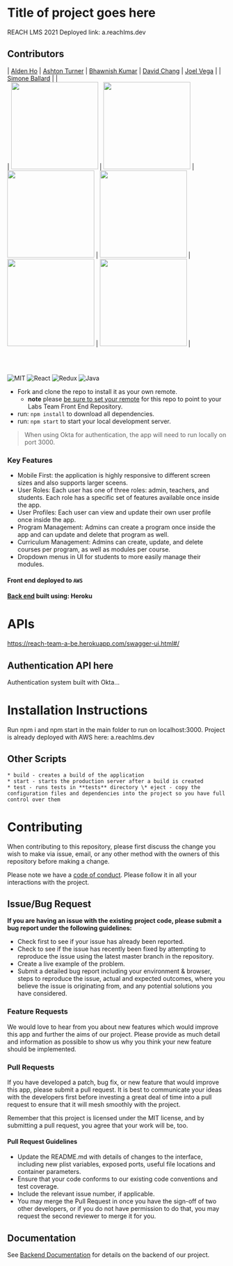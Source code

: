 # Title of project goes here

REACH LMS 2021
Deployed link: a.reachlms.dev

## Contributors

| [Alden Ho](https://github.com/aldenho52) | [Ashton Turner](https://github.com/ashtoturn) | [Bhawnish Kumar](https://github.com/mrbhawnish) | [David Chang](https://github.com/dav1dchang) | [Joel Vega](https://github.com/JoelVega97) |
| [Simone Ballard](https://github.com/simonesquad) |
|  
| [<img src="https://avatars.githubusercontent.com/u/69052933?s=460&u=a59bb1fd41bac4f91b8460f06ec34592fece103e&v=4" width = "200" />](https://github.com/aldenho52) | [<img src="https://avatars.githubusercontent.com/u/47793349?s=400&u=42e3944e42e56779451351208ff7eb4fffb27ba7&v=4" width = "200" />](https://github.com/ashtoturn) | [<img src="https://avatars.githubusercontent.com/u/55416868?s=400&u=a8a7d1cc124b68e9c38dd4b9bc39cc42e31a9572&v=4" width = "200" />](https://github.com/mrbhawnish) | [<img src="https://avatars.githubusercontent.com/u/70392706?s=400&u=2e5a31261597a86c31eba71d4546912a16e236f3&v=4" width = "200" />](https://github.com/dav1dchang) | [<img src="https://avatars.githubusercontent.com/u/67379632?s=400&u=3f34b76d111fb330e93fbb0133cb200addc326cf&v=4" width = "200" />](https://github.com/JoelVega97) | [<img src="https://avatars.githubusercontent.com/u/50623822?s=400&u=ba6af6a7e826fa735e142f23a76c947ffed3e55f&v=4" width = "200" />](https://github.com/simonesquad) |

<br>
<br>

![MIT](https://img.shields.io/packagist/l/doctrine/orm.svg)
![React](https://img.shields.io/badge/react-v16.7.0--alpha.2-blue.svg)
![Redux](https://img.shields.io/badge/react-redux-brightgreen)
![Java](https://img.shields.io/badge/java-spring-red)

- Fork and clone the repo to install it as your own remote.
  - **note** please [be sure to set your remote](https://help.github.jp/enterprise/2.11/user/articles/changing-a-remote-s-url/) for this repo to point to your Labs Team Front End Repository.
- run: `npm install` to download all dependencies.
- run: `npm start` to start your local development server.

> When using Okta for authentication, the app will need to run locally on port 3000.

### Key Features

- Mobile First: the application is highly responsive to different screen sizes and also supports larger sceens.
- User Roles: Each user has one of three roles: admin, teachers, and students. Each role has a specific set of features available once inside the app.
- User Profiles: Each user can view and update their own user profile once inside the app.
- Program Management: Admins can create a program once inside the app and can update and delete that program as well.
- Curriculum Management: Admins can create, update, and delete courses per program, as well as modules per course.
- Dropdown menus in UI for students to more easily manage their modules.

#### Front end deployed to `AWS`

#### [Back end](https://reach-team-a-be.herokuapp.com) built using: Heroku

# APIs

https://reach-team-a-be.herokuapp.com/swagger-ui.html#/

## Authentication API here

Authentication system built with Okta...

# Installation Instructions

Run npm i and npm start in the main folder to run on localhost:3000. Project is already deployed with AWS here: a.reachlms.dev

## Other Scripts

    * build - creates a build of the application
    * start - starts the production server after a build is created
    * test - runs tests in **tests** directory \* eject - copy the configuration files and dependencies into the project so you have full control over them

# Contributing

When contributing to this repository, please first discuss the change you wish to make via issue, email, or any other method with the owners of this repository before making a change.

Please note we have a [code of conduct](./CODE_OF_CONDUCT.md). Please follow it in all your interactions with the project.

## Issue/Bug Request

**If you are having an issue with the existing project code, please submit a bug report under the following guidelines:**

- Check first to see if your issue has already been reported.
- Check to see if the issue has recently been fixed by attempting to reproduce the issue using the latest master branch in the repository.
- Create a live example of the problem.
- Submit a detailed bug report including your environment & browser, steps to reproduce the issue, actual and expected outcomes, where you believe the issue is originating from, and any potential solutions you have considered.

### Feature Requests

We would love to hear from you about new features which would improve this app and further the aims of our project. Please provide as much detail and information as possible to show us why you think your new feature should be implemented.

### Pull Requests

If you have developed a patch, bug fix, or new feature that would improve this app, please submit a pull request. It is best to communicate your ideas with the developers first before investing a great deal of time into a pull request to ensure that it will mesh smoothly with the project.

Remember that this project is licensed under the MIT license, and by submitting a pull request, you agree that your work will be, too.

#### Pull Request Guidelines

- Update the README.md with details of changes to the interface, including new plist variables, exposed ports, useful file locations and container parameters.
- Ensure that your code conforms to our existing code conventions and test coverage.
- Include the relevant issue number, if applicable.
- You may merge the Pull Request in once you have the sign-off of two other developers, or if you do not have permission to do that, you may request the second reviewer to merge it for you.

## Documentation

See [Backend Documentation](https://reach-team-a-be.herokuapp.com/v2/api-docs) for details on the backend of our project.
